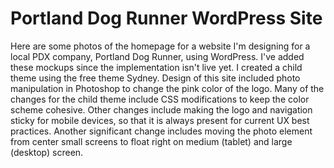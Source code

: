 <h1>Portland Dog Runner WordPress Site</h1>

<p>Here are some photos of the homepage for a website I'm designing for a local PDX company, Portland Dog Runner, using WordPress. I've added these mockups since the implementation isn't live yet. I created a child theme using the free theme Sydney. Design of this site included photo manipulation in Photoshop to change the pink color of the logo. Many of the changes for the child theme include CSS modifications to keep the color scheme cohesive. Other changes include making the logo and navigation sticky for mobile devices, so that it is always present for current UX best practices. Another significant change includes moving the photo element from center small screens to float right on medium (tablet) and large (desktop) screen.</p>
